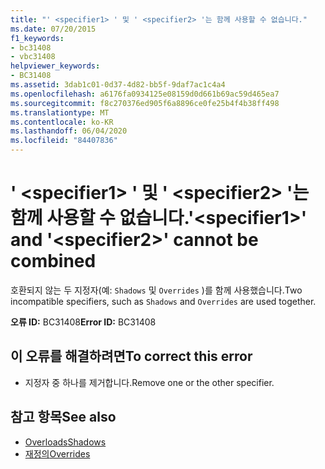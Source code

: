 ```yaml
---
title: "' <specifier1> ' 및 ' <specifier2> '는 함께 사용할 수 없습니다."
ms.date: 07/20/2015
f1_keywords:
- bc31408
- vbc31408
helpviewer_keywords:
- BC31408
ms.assetid: 3dab1c01-0d37-4d82-bb5f-9daf7ac1c4a4
ms.openlocfilehash: a6176fa0934125e08159d0d661b69ac59d465ea7
ms.sourcegitcommit: f8c270376ed905f6a8896ce0fe25b4f4b38ff498
ms.translationtype: MT
ms.contentlocale: ko-KR
ms.lasthandoff: 06/04/2020
ms.locfileid: "84407836"
---
```

# <a name="specifier1-and-specifier2-cannot-be-combined"></a><span data-ttu-id="a7822-102">' \<specifier1> ' 및 ' \<specifier2> '는 함께 사용할 수 없습니다.</span><span class="sxs-lookup"><span data-stu-id="a7822-102">'\<specifier1>' and '\<specifier2>' cannot be combined</span></span>
<span data-ttu-id="a7822-103">호환되지 않는 두 지정자(예: `Shadows` 및 `Overrides` )를 함께 사용했습니다.</span><span class="sxs-lookup"><span data-stu-id="a7822-103">Two incompatible specifiers, such as `Shadows` and `Overrides` are used together.</span></span>  
  
 <span data-ttu-id="a7822-104">**오류 ID:** BC31408</span><span class="sxs-lookup"><span data-stu-id="a7822-104">**Error ID:** BC31408</span></span>  
  
## <a name="to-correct-this-error"></a><span data-ttu-id="a7822-105">이 오류를 해결하려면</span><span class="sxs-lookup"><span data-stu-id="a7822-105">To correct this error</span></span>  
  
- <span data-ttu-id="a7822-106">지정자 중 하나를 제거합니다.</span><span class="sxs-lookup"><span data-stu-id="a7822-106">Remove one or the other specifier.</span></span>  
  
## <a name="see-also"></a><span data-ttu-id="a7822-107">참고 항목</span><span class="sxs-lookup"><span data-stu-id="a7822-107">See also</span></span>

- [<span data-ttu-id="a7822-108">Overloads</span><span class="sxs-lookup"><span data-stu-id="a7822-108">Shadows</span></span>](../language-reference/modifiers/shadows.md)
- [<span data-ttu-id="a7822-109">재정의</span><span class="sxs-lookup"><span data-stu-id="a7822-109">Overrides</span></span>](../language-reference/modifiers/overrides.md)
